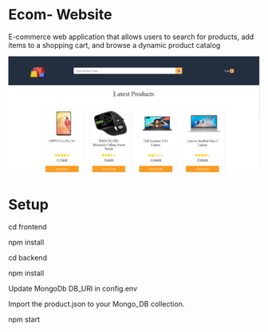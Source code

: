 # Ecom- Website

E-commerce web application that allows users to search for products, add items to a shopping cart, and browse a dynamic product catalog

![Homepage Screenshot](frontend/public/images/Ecom-Web.png)

# Setup
cd frontend

npm install

cd backend 

npm install

Update MongoDb DB_URl in config.env

Import the product.json to your Mongo_DB collection.

npm start

